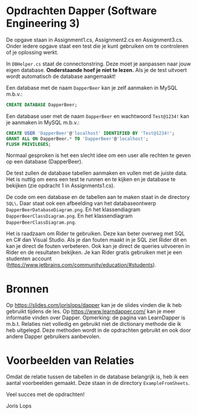 # Opdrachten Dapper (Software Engineering 3)

De opgave staan in Assignment1.cs, Assignment2.cs en Assignment3.cs.
Onder iedere opgave staat een test die je kunt gebruiken om te controleren of je oplossing werkt.

In ``DBHelper.cs`` staat de connectonstring. Deze moet je aanpassen naar jouw eigen database.
**Onderstaande hoef je niet te lezen.** Als je de test uitvoert wordt automatisch de database aangemaakt!


Een database met de naam ``DapperBeer`` kan je zelf aanmaken in MySQL m.b.v.:
```sql
CREATE DATABASE DapperBeer;
```

Een database user met de naam ``DapperBeer`` en wachtwoord ``Test@1234!`` kan je aanmaken in MySQL m.b.v.:
```sql
CREATE USER 'DapperBeer'@'localhost' IDENTIFIED BY 'Test@1234!'; 
GRANT ALL ON DapperBeer.* TO 'DapperBeer'@'localhost'; 
FLUSH PRIVILEGES;
```
Normaal gesproken is het een slecht idee om een user alle rechten te geven op een database (DapperBeer).

De test zullen de database tabellen aanmaken en vullen met de juiste data.
Het is nuttig om eens een test te runnen en te kijken en je database te bekijken
(zie opdracht 1 in Assignments1.cs).

De code om een database en de tabellen aan te maken staat in de directory ``SQL\``.
Daar staat ook een afbeelding van het databaseontwerp ``DapperBeerDatabaseDiagram.png``.
En het klassendiagram ``DapperBeerClassDiagram.png``.
En het klassendiagram ``DapperBeerClassDiagram.png``.

Het is raadzaam om Rider te gebruiken. Deze kan beter overweg met SQL en C# dan Visual Studio.
Als je dan fouten maakt in je SQL ziet Rider dit en kan je direct de fouten verbeteren.
Ook kan je direct de queries uitvoeren in Rider en de resultaten bekijken.
Je kan Rider gratis gebruiken met je een studenten account (https://www.jetbrains.com/community/education/#students).

# Bronnen

Op https://slides.com/jorislops/dapper kan je de slides vinden die ik heb gebruikt tijdens de les.
Op https://www.learndapper.com/ kan je meer informatie vinden over Dapper.
Opmerking: de pagina van LearnDapper is m.b.t. Relaties niet volledig en gebruikt niet de dictionary methode
die ik heb uitgelegd. Deze methoden wordt in de opdrachten gebruikt en ook door andere Dapper gebruikers aanbevolen.

# Voorbeelden van Relaties

Omdat de relatie tussen de tabellen in de database belangrijk is, heb ik een aantal voorbeelden gemaakt.
Deze staan in de directory ``ExampleFromSheets``.

Veel succes met de opdrachten!

Joris Lops

